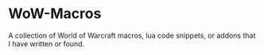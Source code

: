 # WoW-Macros
A collection of World of Warcraft macros, lua code snippets, or addons that I have written or found.
